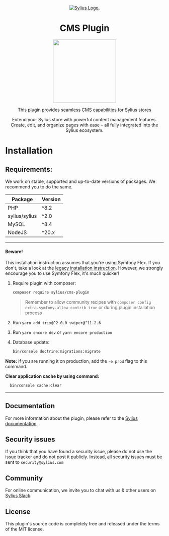 <p align="center">
    <a href="https://sylius.com" target="_blank">
        <picture>
          <source media="(prefers-color-scheme: dark)" srcset="https://media.sylius.com/sylius-logo-800-dark.png">
          <source media="(prefers-color-scheme: light)" srcset="https://media.sylius.com/sylius-logo-800.png">
          <img alt="Sylius Logo." src="https://media.sylius.com/sylius-logo-800.png">
        </picture>
    </a>
</p>

<h1 align="center">CMS Plugin</h1>

<p align="center"><a href="https://sylius.com/plugins/" target="_blank"><img src="https://sylius.com/assets/badge-official-sylius-plugin.png" width="200"></a></p>

<p align="center">This plugin provides seamless CMS capabilities for Sylius stores</p>

<p align="center">Extend your Sylius store with powerful content management features. Create, edit, and organize pages with ease – all fully integrated into the Sylius ecosystem.</p>


# Installation

## Requirements:
We work on stable, supported and up-to-date versions of packages. We recommend you to do the same.

| Package       | Version |
|---------------|---------|
| PHP           | ^8.2    |
| sylius/sylius | ^2.0    |
| MySQL         | ^8.4    |
| NodeJS        | ^20.x   |

---
#### Beware!

This installation instruction assumes that you're using Symfony Flex. If you don't, take a look at the
[legacy installation instruction](legacy_installation.md). However, we strongly encourage you to use
Symfony Flex, it's much quicker!

1. Require plugin with composer:

    ```bash
    composer require sylius/cms-plugin
    ```

   > Remember to allow community recipes with `composer config extra.symfony.allow-contrib true` or during plugin installation process

1. Run `yarn add trix@^2.0.0 swiper@^11.2.6`

1. Run `yarn encore dev` or `yarn encore production`

1. Database update:

    ```bash
    bin/console doctrine:migrations:migrate
    ```
**Note:** If you are running it on production, add the `-e prod` flag to this command.

**Clear application cache by using command:**

  ```bash
    bin/console cache:clear
  ```

---

## Documentation

For more information about the plugin, please refer to the [Sylius documentation](https://docs.sylius.com/sylius-official-plugins-documentation/cms-plugin).

## Security issues

If you think that you have found a security issue, please do not use the issue tracker and do not post it publicly.
Instead, all security issues must be sent to `security@sylius.com`

## Community

For online communication, we invite you to chat with us & other users on [Sylius Slack](https://sylius-devs.slack.com/).

## License

This plugin's source code is completely free and released under the terms of the MIT license.
